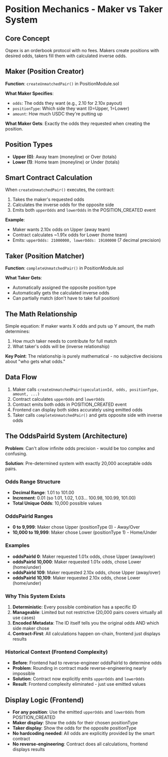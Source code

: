# Position Mechanics - Maker vs Taker System

## Core Concept
Ospex is an orderbook protocol with no fees. Makers create positions with desired odds, takers fill them with calculated inverse odds.

## Maker (Position Creator)

**Function**: `createUnmatchedPair()` in PositionModule.sol

**What Maker Specifies**:
- `odds`: The odds they want (e.g., 2.10 for 2.10x payout)
- `positionType`: Which side they want (0=Upper, 1=Lower)
- `amount`: How much USDC they're putting up

**What Maker Gets**: Exactly the odds they requested when creating the position.

## Position Types
- **Upper (0)**: Away team (moneyline) or Over (totals)
- **Lower (1)**: Home team (moneyline) or Under (totals)

## Smart Contract Calculation

When `createUnmatchedPair()` executes, the contract:
1. Takes the maker's requested odds
2. Calculates the inverse odds for the opposite side
3. Emits both `upperOdds` and `lowerOdds` in the POSITION_CREATED event

**Example**:
- Maker wants 2.10x odds on Upper (away team)
- Contract calculates ~1.91x odds for Lower (home team)
- Emits: `upperOdds: 21000000, lowerOdds: 19100000` (7 decimal precision)

## Taker (Position Matcher)

**Function**: `completeUnmatchedPair()` in PositionModule.sol

**What Taker Gets**:
- Automatically assigned the opposite position type
- Automatically gets the calculated inverse odds
- Can partially match (don't have to take full position)

## The Math Relationship

Simple equation: If maker wants X odds and puts up Y amount, the math determines:
1. How much taker needs to contribute for full match
2. What taker's odds will be (inverse relationship)

**Key Point**: The relationship is purely mathematical - no subjective decisions about "who gets what odds."

## Data Flow
1. Maker calls `createUnmatchedPair(speculationId, odds, positionType, amount, ...)`
2. Contract calculates `upperOdds` and `lowerOdds`
3. Contract emits both odds in POSITION_CREATED event
4. Frontend can display both sides accurately using emitted odds
5. Taker calls `completeUnmatchedPair()` and gets opposite side with inverse odds

## The OddsPairId System (Architecture)

**Problem**: Can't allow infinite odds precision - would be too complex and confusing.

**Solution**: Pre-determined system with exactly 20,000 acceptable odds pairs.

### Odds Range Structure
- **Decimal Range**: 1.01 to 101.00 
- **Increment**: 0.01 (so 1.01, 1.02, 1.03... 100.98, 100.99, 101.00)
- **Total Unique Odds**: 10,000 possible values

### OddsPairId Ranges
- **0 to 9,999**: Maker chose Upper (positionType 0) - Away/Over
- **10,000 to 19,999**: Maker chose Lower (positionType 1) - Home/Under

### Examples
- **oddsPairId 0**: Maker requested 1.01x odds, chose Upper (away/over)
- **oddsPairId 10,000**: Maker requested 1.01x odds, chose Lower (home/under)
- **oddsPairId 109**: Maker requested 2.10x odds, chose Upper (away/over)
- **oddsPairId 10,109**: Maker requested 2.10x odds, chose Lower (home/under)

### Why This System Exists
1. **Deterministic**: Every possible combination has a specific ID
2. **Manageable**: Limited but not restrictive (20,000 pairs covers virtually all use cases)
3. **Encoded Metadata**: The ID itself tells you the original odds AND which side maker chose
4. **Contract-First**: All calculations happen on-chain, frontend just displays results

### Historical Context (Frontend Complexity)
- **Before**: Frontend had to reverse-engineer oddsPairId to determine odds
- **Problem**: Rounding in contract made reverse-engineering nearly impossible
- **Solution**: Contract now explicitly emits `upperOdds` and `lowerOdds`
- **Result**: Frontend complexity eliminated - just use emitted values

## Display Logic (Frontend)
- **For any position**: Use the emitted `upperOdds` and `lowerOdds` from POSITION_CREATED
- **Maker display**: Show the odds for their chosen positionType
- **Taker display**: Show the odds for the opposite positionType
- **No hardcoding needed**: All odds are explicitly provided by the smart contract
- **No reverse-engineering**: Contract does all calculations, frontend displays results
